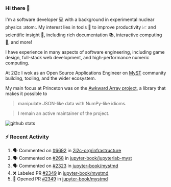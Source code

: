 ### Hi there 👋 

I'm a software developer 💻 with a background in experimental nuclear physics :atom:. My interest lies in tools :wrench: to improve productivity :chart_with_upwards_trend: and scientific insight :telescope:, including rich documentation 📚, interactive computing 🧮, and more! 

I have experience in many aspects of software engineering, including game design, full-stack web development, and high-performance numeric computing. 

At 2i2c I wok as an Open Source Applications Engineer on [MyST](https://github.com/jupyter-book/mystmd) community building, tooling, and the wider ecosystem. 

My main focus at Princeton was on the [Awkward Array project](awkward-array.org/), a library that makes it possible to 
> manipulate JSON-like data with NumPy-like idioms.

> I remain an active maintainer of the project. 

![github stats](https://github-readme-stats.vercel.app/api?username=agoose77&show_icons=true&hide_rank=true&hide_title=true&bg_color=30,e76445,904e95&text_color=efe3ec&icon_color=efe3ec)
<!--
**agoose77/agoose77** is a ✨ _special_ ✨ repository because its `README.md` (this file) appears on your GitHub profile.

Here are some ideas to get you started:

- 🔭 I’m currently working on ...
- 🌱 I’m currently learning ...
- 👯 I’m looking to collaborate on ...
- 🤔 I’m looking for help with ...
- 💬 Ask me about ...
- 📫 How to reach me: ...
- 😄 Pronouns: ...
- ⚡ Fun fact: ...
-->

### :zap: Recent Activity

<!--START_SECTION:activity-->
1. 🗣 Commented on [#6692](https://github.com/2i2c-org/infrastructure/issues/6692#issuecomment-3409752327) in [2i2c-org/infrastructure](https://github.com/2i2c-org/infrastructure)
2. 🗣 Commented on [#268](https://github.com/jupyter-book/jupyterlab-myst/pull/268#issuecomment-3408175789) in [jupyter-book/jupyterlab-myst](https://github.com/jupyter-book/jupyterlab-myst)
3. 🗣 Commented on [#2323](https://github.com/jupyter-book/mystmd/pull/2323#issuecomment-3408162137) in [jupyter-book/mystmd](https://github.com/jupyter-book/mystmd)
4. ❌ Labeled PR [#2349](undefined) in [jupyter-book/mystmd](https://github.com/jupyter-book/mystmd)
5. 💪 Opened PR [#2349](undefined) in [jupyter-book/mystmd](https://github.com/jupyter-book/mystmd)
<!--END_SECTION:activity-->
